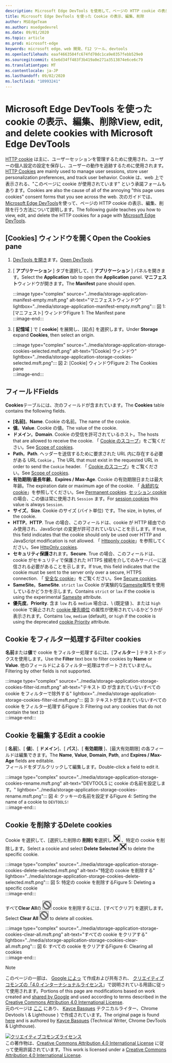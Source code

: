```yaml
---
description: Microsoft Edge DevTools を使用して、ページの HTTP cookie の表示、編集、削除を行う方法について説明します。
title: Microsoft Edge DevTools を使った Cookie の表示、編集、削除
author: MSEdgeTeam
ms.author: msedgedevrel
ms.date: 09/01/2020
ms.topic: article
ms.prod: microsoft-edge
keywords: microsoft edge、web 開発、f12 ツール、devtools
ms.openlocfilehash: eaaf4663504fc674fd70dc1ca9e0357febb529e0
ms.sourcegitcommit: 63e6d34ff483f3b419a0e271a3513874e6ce6c79
ms.translationtype: MT
ms.contentlocale: ja-JP
ms.lasthandoff: 09/02/2020
ms.locfileid: "10993241"
---
```

<!-- Copyright Kayce Basques 

   Licensed under the Apache License, Version 2.0 (the "License");
   you may not use this file except in compliance with the License.
   You may obtain a copy of the License at

       https://www.apache.org/licenses/LICENSE-2.0

   Unless required by applicable law or agreed to in writing, software
   distributed under the License is distributed on an "AS IS" BASIS,
   WITHOUT WARRANTIES OR CONDITIONS OF ANY KIND, either express or implied.
   See the License for the specific language governing permissions and
   limitations under the License.  -->

# <span data-ttu-id="4e931-104">Microsoft Edge DevTools を使った cookie の表示、編集、削除</span><span class="sxs-lookup"><span data-stu-id="4e931-104">View, edit, and delete cookies with Microsoft Edge DevTools</span></span>  

<span data-ttu-id="4e931-105">[HTTP cookie][MDNHTTPCookies] は主に、ユーザーセッションを管理するために使用され、ユーザーの個人設定の設定を保存し、ユーザーの動作を追跡するために使用されます。</span><span class="sxs-lookup"><span data-stu-id="4e931-105">[HTTP Cookies][MDNHTTPCookies] are mainly used to manage user sessions, store user personalization preferences, and track user behavior.</span></span>  <span data-ttu-id="4e931-106">Cookie は、web 上で表示される、"このページに cookie が使用されています" という承諾フォームもあります。</span><span class="sxs-lookup"><span data-stu-id="4e931-106">Cookies are also the cause of all of the annoying "this page uses cookies" consent forms that you see across the web.</span></span>  <span data-ttu-id="4e931-107">次のガイドでは、 [Microsoft Edge DevTools][MicrosoftEdgeDevTools]を使って、ページの HTTP cookie の表示、編集、削除を行う方法について説明します。</span><span class="sxs-lookup"><span data-stu-id="4e931-107">The following guide teaches you how to view, edit, and delete the HTTP cookies for a page with [Microsoft Edge DevTools][MicrosoftEdgeDevTools].</span></span>  

## <span data-ttu-id="4e931-108">[Cookies] ウィンドウを開く</span><span class="sxs-lookup"><span data-stu-id="4e931-108">Open the Cookies pane</span></span>  

1.  <span data-ttu-id="4e931-109">[DevTools を開き][DevToolsOpen]ます。</span><span class="sxs-lookup"><span data-stu-id="4e931-109">[Open DevTools][DevToolsOpen].</span></span>  
1.  <span data-ttu-id="4e931-110">[ **アプリケーション** ] タブを選択して、[ **アプリケーション** ] パネルを開きます。</span><span class="sxs-lookup"><span data-stu-id="4e931-110">Select the **Application** tab to open the **Application** panel.</span></span>  <span data-ttu-id="4e931-111">**マニフェスト**ウィンドウが開きます。</span><span class="sxs-lookup"><span data-stu-id="4e931-111">The **Manifest** pane should open.</span></span>  
    
    :::image type="complex" source="../media/storage-application-manifest-empty.msft.png" alt-text="マニフェストウィンドウ" lightbox="../media/storage-application-manifest-empty.msft.png":::
       <span data-ttu-id="4e931-113">図 1: [マニフェスト] ウィンドウ</span><span class="sxs-lookup"><span data-stu-id="4e931-113">Figure 1:  The Manifest pane</span></span>  
    :::image-end:::  

1.  <span data-ttu-id="4e931-114">[ **記憶域** ] で [ **cookie**] を展開し、[起点] を選択します。</span><span class="sxs-lookup"><span data-stu-id="4e931-114">Under **Storage** expand **Cookies**, then select an origin.</span></span>  
    
    :::image type="complex" source="../media/storage-application-storage-cookies-selected.msft.png" alt-text="[Cookie] ウィンドウ" lightbox="../media/storage-application-storage-cookies-selected.msft.png":::
       <span data-ttu-id="4e931-116">図 2: [Cookie] ウィンドウ</span><span class="sxs-lookup"><span data-stu-id="4e931-116">Figure 2:  The Cookies pane</span></span>  
    :::image-end:::  

## <span data-ttu-id="4e931-117">フィールド</span><span class="sxs-lookup"><span data-stu-id="4e931-117">Fields</span></span>  

<span data-ttu-id="4e931-118">**Cookies**テーブルには、次のフィールドが含まれています。</span><span class="sxs-lookup"><span data-stu-id="4e931-118">The **Cookies** table contains the following fields.</span></span>  

*   <span data-ttu-id="4e931-119">**[名前]**。</span><span class="sxs-lookup"><span data-stu-id="4e931-119">**Name**.</span></span>  <span data-ttu-id="4e931-120">Cookie の名前。</span><span class="sxs-lookup"><span data-stu-id="4e931-120">The name of the cookie.</span></span>  
*   <span data-ttu-id="4e931-121">**値**。</span><span class="sxs-lookup"><span data-stu-id="4e931-121">**Value**.</span></span>  <span data-ttu-id="4e931-122">Cookie の値。</span><span class="sxs-lookup"><span data-stu-id="4e931-122">The value of the cookie.</span></span>  
*   <span data-ttu-id="4e931-123">**ドメイン**。</span><span class="sxs-lookup"><span data-stu-id="4e931-123">**Domain**.</span></span>  <span data-ttu-id="4e931-124">Cookie の受信を許可されているホスト。</span><span class="sxs-lookup"><span data-stu-id="4e931-124">The hosts that are allowed to receive the cookie.</span></span>  <span data-ttu-id="4e931-125">「 [Cookie のスコープ][MDNHTTPCookiesScope]」をご覧ください。</span><span class="sxs-lookup"><span data-stu-id="4e931-125">See [Scope of cookies][MDNHTTPCookiesScope].</span></span>  
*   <span data-ttu-id="4e931-126">**Path**。</span><span class="sxs-lookup"><span data-stu-id="4e931-126">**Path**.</span></span>  <span data-ttu-id="4e931-127">ヘッダーを送信するために要求された URL 内に存在する必要がある URL `Cookie` 。</span><span class="sxs-lookup"><span data-stu-id="4e931-127">The URL that must exist in the requested URL in order to send the `Cookie` header.</span></span>  <span data-ttu-id="4e931-128">「 [Cookie のスコープ][MDNHTTPCookiesScope]」をご覧ください。</span><span class="sxs-lookup"><span data-stu-id="4e931-128">See [Scope of cookies][MDNHTTPCookiesScope].</span></span>  
*   <span data-ttu-id="4e931-129">**有効期限/最長年齢**。</span><span class="sxs-lookup"><span data-stu-id="4e931-129">**Expires / Max-Age**.</span></span>  <span data-ttu-id="4e931-130">Cookie の有効期限日または最大年齢。</span><span class="sxs-lookup"><span data-stu-id="4e931-130">The expiration date or maximum age of the cookie.</span></span>  <span data-ttu-id="4e931-131">「 [永続的な cookie][MDNHTTPCookiesPermanent]」を参照してください。</span><span class="sxs-lookup"><span data-stu-id="4e931-131">See [Permanent cookies][MDNHTTPCookiesPermanent].</span></span>  <span data-ttu-id="4e931-132">[セッション cookie][MDNHTTPCookiesSession]の場合、この値は常に使用され `Session` ます。</span><span class="sxs-lookup"><span data-stu-id="4e931-132">For [session cookies][MDNHTTPCookiesSession] this value is always `Session`.</span></span>  
*   <span data-ttu-id="4e931-133">**サイズ**。</span><span class="sxs-lookup"><span data-stu-id="4e931-133">**Size**.</span></span>  <span data-ttu-id="4e931-134">Cookie のサイズ (バイト単位) です。</span><span class="sxs-lookup"><span data-stu-id="4e931-134">The size, in bytes, of the cookie.</span></span>  
*   <span data-ttu-id="4e931-135">**HTTP**。</span><span class="sxs-lookup"><span data-stu-id="4e931-135">**HTTP**.</span></span>  <span data-ttu-id="4e931-136">True の場合、このフィールドは、cookie が HTTP 経由でのみ使用され、JavaScript の変更が許可されていないことを示します。</span><span class="sxs-lookup"><span data-stu-id="4e931-136">If true, this field indicates that the cookie should only be used over HTTP and JavaScript modification is not allowed.</span></span>  <span data-ttu-id="4e931-137">「 [Httponly cookie][MDNHTTPCookiesSecure]」を参照してください。</span><span class="sxs-lookup"><span data-stu-id="4e931-137">See [HttpOnly cookies][MDNHTTPCookiesSecure].</span></span>  
*   <span data-ttu-id="4e931-138">**セキュリティ保護さ**れます。</span><span class="sxs-lookup"><span data-stu-id="4e931-138">**Secure**.</span></span>  <span data-ttu-id="4e931-139">True の場合、このフィールドは、cookie がセキュリティで保護された HTTPS 接続を介してのみサーバーに送信される必要があることを示します。</span><span class="sxs-lookup"><span data-stu-id="4e931-139">If true, this field indicates that the cookie must be sent to the server only over a secure, HTTPS connection.</span></span>  <span data-ttu-id="4e931-140">「 [安全な cookie][MDNHTTPCookiesSecure]」をご覧ください。</span><span class="sxs-lookup"><span data-stu-id="4e931-140">See [Secure cookies][MDNHTTPCookiesSecure].</span></span>  
*   <span data-ttu-id="4e931-141">**SameSite**。</span><span class="sxs-lookup"><span data-stu-id="4e931-141">**SameSite**.</span></span>  <span data-ttu-id="4e931-142">`strict` `lax` Cookie が実験的な[Samesite][MDNHTTPCookiesSamesite]属性を使用しているかどうかを示します。</span><span class="sxs-lookup"><span data-stu-id="4e931-142">Contains `strict` or `lax` if the cookie is using the experimental [Samesite][MDNHTTPCookiesSamesite] attribute.</span></span>  
*   <span data-ttu-id="4e931-143">**優先度**。</span><span class="sxs-lookup"><span data-stu-id="4e931-143">**Priority**.</span></span>  <span data-ttu-id="4e931-144">含ま `low` れる `medium` 場合は、\ (既定値 \)、または `high` cookie で廃止された [cookie 優先順位][ChromiumIssue232693] の属性が使用されているかどうかが表示されます。</span><span class="sxs-lookup"><span data-stu-id="4e931-144">Contains `low`, `medium` \(default\), or `high` if the cookie is using the deprecated [cookie Priority][ChromiumIssue232693] attribute.</span></span>

## <span data-ttu-id="4e931-145">Cookie をフィルター処理する</span><span class="sxs-lookup"><span data-stu-id="4e931-145">Filter cookies</span></span>  

<span data-ttu-id="4e931-146">**名前**または**値**で cookie をフィルター処理するには、[**フィルター** ] テキストボックスを使用します。</span><span class="sxs-lookup"><span data-stu-id="4e931-146">Use the **Filter** text box to filter cookies by **Name** or **Value**.</span></span>  <span data-ttu-id="4e931-147">他のフィールドによるフィルター処理はサポートされていません。</span><span class="sxs-lookup"><span data-stu-id="4e931-147">Filtering by other fields is not supported.</span></span>  

:::image type="complex" source="../media/storage-application-storage-cookies-filter-id.msft.png" alt-text="テキスト ID が含まれていないすべての cookie をフィルターで除外する" lightbox="../media/storage-application-storage-cookies-filter-id.msft.png":::
   <span data-ttu-id="4e931-149">図 3: テキストが含まれていないすべての cookie をフィルター処理する</span><span class="sxs-lookup"><span data-stu-id="4e931-149">Figure 3:  Filtering out any cookies that do not contain the text</span></span> `ID`  
:::image-end:::  

## <span data-ttu-id="4e931-150">Cookie を編集する</span><span class="sxs-lookup"><span data-stu-id="4e931-150">Edit a cookie</span></span>  

<span data-ttu-id="4e931-151">[ **名前**]、[ **値**]、[ **ドメイン**]、[ **パス**]、[ **有効期限** ]、[最大有効期限] の各フィールドは編集できます。</span><span class="sxs-lookup"><span data-stu-id="4e931-151">The **Name**, **Value**, **Domain**, **Path**, and **Expires / Max-Age** fields are editable.</span></span>  
<span data-ttu-id="4e931-152">フィールドをダブルクリックして編集します。</span><span class="sxs-lookup"><span data-stu-id="4e931-152">Double-click a field to edit it.</span></span>  

:::image type="complex" source="../media/storage-application-storage-cookies-rename.msft.png" alt-text="DEVTOOLS に cookie の名前を設定します。" lightbox="../media/storage-application-storage-cookies-rename.msft.png":::
   <span data-ttu-id="4e931-154">図 4: クッキーの名前を設定する</span><span class="sxs-lookup"><span data-stu-id="4e931-154">Figure 4:  Setting the name of a cookie to</span></span> `DEVTOOLS!`  
:::image-end:::  

## <span data-ttu-id="4e931-155">Cookie を削除する</span><span class="sxs-lookup"><span data-stu-id="4e931-155">Delete cookies</span></span>  

<span data-ttu-id="4e931-156">Cookie を選択して、[選択した削除の **削除] を**選択し ![ ][ImageDeleteIcon]  、特定の cookie を削除します。</span><span class="sxs-lookup"><span data-stu-id="4e931-156">Select a cookie and select **Delete Selected** ![Delete Selected][ImageDeleteIcon]  to delete the specific cookie.</span></span>  

:::image type="complex" source="../media/storage-application-storage-cookies-delete-selected.msft.png" alt-text="特定の cookie を削除する" lightbox="../media/storage-application-storage-cookies-delete-selected.msft.png":::
   <span data-ttu-id="4e931-158">図 5: 特定の cookie を削除する</span><span class="sxs-lookup"><span data-stu-id="4e931-158">Figure 5:  Deleting a specific cookie</span></span>  
:::image-end:::  

<span data-ttu-id="4e931-159">すべて**Clear All**の ![ ][ImageClearIcon] cookie を削除するには、[すべてクリア] を選択します。</span><span class="sxs-lookup"><span data-stu-id="4e931-159">Select **Clear All** ![Clear All][ImageClearIcon]  to delete all cookies.</span></span>  

:::image type="complex" source="../media/storage-application-storage-cookies-clear-all.msft.png" alt-text="すべての cookie をクリアする" lightbox="../media/storage-application-storage-cookies-clear-all.msft.png":::
   <span data-ttu-id="4e931-161">図 6: すべての cookie をクリアする</span><span class="sxs-lookup"><span data-stu-id="4e931-161">Figure 6:  Clearing all cookies</span></span>  
:::image-end:::  

<!-- image links -->  

[ImageClearIcon]: ../media/clear-icon.msft.png  
[ImageDeleteIcon]: ../media/delete-icon.msft.png  

<!-- links -->  

[MicrosoftEdgeDevTools]: /microsoft-edge/devtools-guide-chromium "Microsoft Edge (Chromium) 開発者ツール"  
[DevToolsOpen]: /microsoft-edge/devtools-guide-chromium/open "Microsoft Edge DevTools を開く"  

[ChromiumIssue232693]: https://bugs.chromium.org/p/chromium/issues/detail?id=232693 "Chromium の問題 232693: Cookie の優先度フィールドの実装 |Chromium のバグ"  

[MDNHTTPCookies]: https://developer.mozilla.org/docs/Web/HTTP/Cookies "HTTP クッキー |MDN"  
[MDNHTTPCookiesPermanent]: https://developer.mozilla.org/docs/Web/HTTP/Cookies#Permanent_cookies "HTTP クッキー-永続的な cookie |MDN"  
[MDNHTTPCookiesSamesite]: https://developer.mozilla.org/docs/Web/HTTP/Cookies#SameSite_cookies "HTTP クッキー-SameSite クッキー |MDN"  
[MDNHTTPCookiesScope]: https://developer.mozilla.org/docs/Web/HTTP/Cookies#Scope_of_cookies "HTTP cookie-cookie のスコープ |MDN"  
[MDNHTTPCookiesSecure]: https://developer.mozilla.org/docs/Web/HTTP/Cookies#Secure_and_HttpOnly_cookies "HTTP クッキー-セキュアおよび HttpOnly クッキー |MDN"  
[MDNHTTPCookiesSession]: https://developer.mozilla.org/docs/Web/HTTP/Cookies#Session_cookies "HTTP クッキー-セッションクッキー |MDN"  

> [!NOTE]
> <span data-ttu-id="4e931-171">このページの一部は、 [Google によっ][GoogleSitePolicies] て作成および共有され、 [クリエイティブコモンズの「4.0 インターナショナルライセンス][CCA4IL]」で説明されている用語に従って使用されます。</span><span class="sxs-lookup"><span data-stu-id="4e931-171">Portions of this page are modifications based on work created and [shared by Google][GoogleSitePolicies] and used according to terms described in the [Creative Commons Attribution 4.0 International License][CCA4IL].</span></span>  
> <span data-ttu-id="4e931-172">元のページは [ここ](https://developers.google.com/web/tools/chrome-devtools/storage/cookies) にあり、 [Kayce Basques][KayceBasques] テクニカルライター、Chrome Devtools \ & Lighthouse \) で作成されています。</span><span class="sxs-lookup"><span data-stu-id="4e931-172">The original page is found [here](https://developers.google.com/web/tools/chrome-devtools/storage/cookies) and is authored by [Kayce Basques][KayceBasques] \(Technical Writer, Chrome DevTools \& Lighthouse\).</span></span>  

[![クリエイティブコモンズライセンス][CCby4Image]][CCA4IL]  
<span data-ttu-id="4e931-174">この著作物は、[Creative Commons Attribution 4.0 International License][CCA4IL] に従って使用許諾されています。</span><span class="sxs-lookup"><span data-stu-id="4e931-174">This work is licensed under a [Creative Commons Attribution 4.0 International License][CCA4IL].</span></span>  

[CCA4IL]: https://creativecommons.org/licenses/by/4.0  
[CCby4Image]: https://i.creativecommons.org/l/by/4.0/88x31.png  
[GoogleSitePolicies]: https://developers.google.com/terms/site-policies  
[KayceBasques]: https://developers.google.com/web/resources/contributors/kaycebasques  
